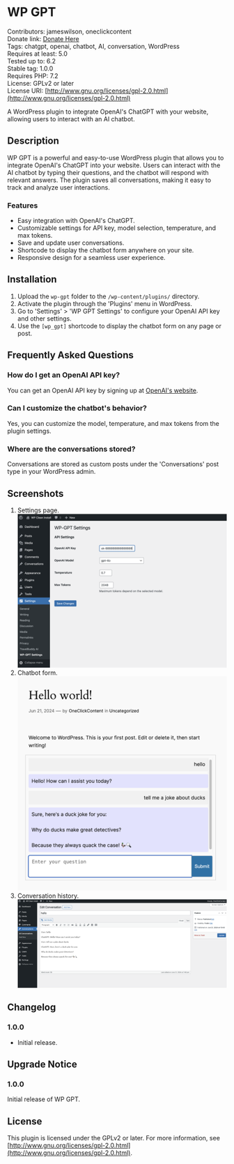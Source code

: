 # WP GPT

Contributors: jameswilson, oneclickcontent  
Donate link: [Donate Here](https://oneclickcontent.com/donate)  
Tags: chatgpt, openai, chatbot, AI, conversation, WordPress  
Requires at least: 5.0  
Tested up to: 6.2  
Stable tag: 1.0.0  
Requires PHP: 7.2  
License: GPLv2 or later  
License URI: [http://www.gnu.org/licenses/gpl-2.0.html](http://www.gnu.org/licenses/gpl-2.0.html)  

A WordPress plugin to integrate OpenAI's ChatGPT with your website, allowing users to interact with an AI chatbot.

## Description

WP GPT is a powerful and easy-to-use WordPress plugin that allows you to integrate OpenAI's ChatGPT into your website. Users can interact with the AI chatbot by typing their questions, and the chatbot will respond with relevant answers. The plugin saves all conversations, making it easy to track and analyze user interactions.

### Features
* Easy integration with OpenAI's ChatGPT.
* Customizable settings for API key, model selection, temperature, and max tokens.
* Save and update user conversations.
* Shortcode to display the chatbot form anywhere on your site.
* Responsive design for a seamless user experience.

## Installation

1. Upload the `wp-gpt` folder to the `/wp-content/plugins/` directory.
2. Activate the plugin through the 'Plugins' menu in WordPress.
3. Go to 'Settings' > 'WP GPT Settings' to configure your OpenAI API key and other settings.
4. Use the `[wp_gpt]` shortcode to display the chatbot form on any page or post.

## Frequently Asked Questions

### How do I get an OpenAI API key?
You can get an OpenAI API key by signing up at [OpenAI's website](https://platform.openai.com/signup).

### Can I customize the chatbot's behavior?
Yes, you can customize the model, temperature, and max tokens from the plugin settings.

### Where are the conversations stored?
Conversations are stored as custom posts under the 'Conversations' post type in your WordPress admin.

## Screenshots

1. Settings page.
   ![Settings page](assets/screenshot-1.png)
2. Chatbot form.
   ![Chatbot form](assets/screenshot-2.png)
3. Conversation history.
   ![Conversation history](assets/screenshot-3.png)

## Changelog

### 1.0.0
* Initial release.

## Upgrade Notice

### 1.0.0
Initial release of WP GPT.

## License

This plugin is licensed under the GPLv2 or later. For more information, see [http://www.gnu.org/licenses/gpl-2.0.html](http://www.gnu.org/licenses/gpl-2.0.html).
